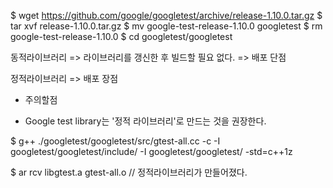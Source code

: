 $ wget https://github.com/google/googletest/archive/release-1.10.0.tar.gz
$ tar xvf release-1.10.0.tar.gz
$ mv google-test-release-1.10.0 googletest
$ rm google-test-release-1.10.0
$ cd googletest/googletest


동적라이브러리 => 라이브러리를 갱신한 후 빌드할 필요 없다.
               => 배포 단점

정적라이브러리 => 배포 장점

* 주의할점
- Google test library는 '정적 라이브러리'로 만드는 것을 권장한다.

$ g++ ./googletest/googletest/src/gtest-all.cc -c -I googletest/googletest/include/ -I googletest/googletest/ -std=c++1z

$ ar rcv libgtest.a gtest-all.o
// 정적라이브러리가 만들어졌다.

